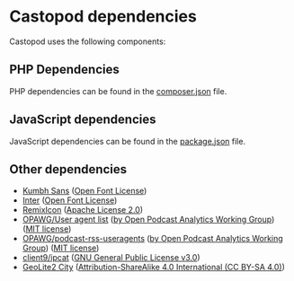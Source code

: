 # Castopod dependencies

Castopod uses the following components:

## PHP Dependencies

PHP dependencies can be found in the [composer.json](./composer.json) file.

## JavaScript dependencies

JavaScript dependencies can be found in the [package.json](./package.json) file.

## Other dependencies

- [Kumbh Sans](https://fonts.google.com/specimen/Kumbh+Sans)
  ([Open Font License](https://scripts.sil.org/cms/scripts/page.php?site_id=nrsi&id=OFL))
- [Inter](https://fonts.google.com/specimen/Inter)
  ([Open Font License](https://scripts.sil.org/cms/scripts/page.php?site_id=nrsi&id=OFL))
- [RemixIcon](https://remixicon.com/)
  ([Apache License 2.0](https://github.com/Remix-Design/RemixIcon/blob/master/License))
- [OPAWG/User agent list](https://github.com/opawg/user-agents)
  ([by Open Podcast Analytics Working Group](https://github.com/opawg))
  ([MIT license](https://github.com/opawg/user-agents/blob/master/LICENSE))
- [OPAWG/podcast-rss-useragents](https://github.com/opawg/podcast-rss-useragents)
  ([by Open Podcast Analytics Working Group](https://github.com/opawg))
  ([MIT license](https://github.com/opawg/podcast-rss-useragents/blob/master/LICENSE))
- [client9/ipcat](https://github.com/client9/ipcat)
  ([GNU General Public License v3.0](https://github.com/client9/ipcat/blob/master/LICENSE))
- [GeoLite2 City](https://dev.maxmind.com/geoip/geoip2/geolite2/)
  ([Attribution-ShareAlike 4.0 International (CC BY-SA 4.0)](https://www.maxmind.com/en/geolite2/eula))
